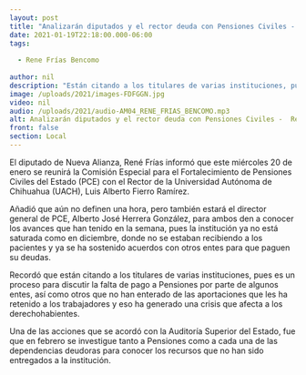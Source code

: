 ```yaml
---
layout: post
title: "Analizarán diputados y el rector deuda con Pensiones Civiles -  Rene Frías "
date: 2021-01-19T22:18:00.000-06:00
tags:
  
  - Rene Frías Bencomo
  
author: nil
description: "Están citando a los titulares de varias instituciones, pues es un proceso para discutir la falta de pago a Pensiones por parte de algunos entes"
image: /uploads/2021/images-FDFGGN.jpg
video: nil
audio: /uploads/2021/audio-AM04_RENE_FRIAS_BENCOMO.mp3
alt: Analizarán diputados y el rector deuda con Pensiones Civiles -  Rene Frías 
front: false
section: Local
---
```


El diputado de Nueva Alianza, René Frías informó  que este miércoles 20 de enero se reunirá la Comisión Especial para el Fortalecimiento de Pensiones Civiles del Estado (PCE) con el Rector de la Universidad Autónoma de Chihuahua (UACH), Luis Alberto Fierro Ramírez.

Añadió que aún no definen una hora, pero también estará el director general de PCE, Alberto José Herrera González, para ambos den a conocer los avances que han tenido en la semana, pues la institución ya no está saturada como en diciembre, donde no se estaban recibiendo a los pacientes y ya se ha sostenido acuerdos con otros entes para que paguen su deudas.

Recordó que están citando a los titulares de varias instituciones, pues es un proceso para discutir la falta de pago a Pensiones por parte de algunos entes, así como otros que no han enterado de las aportaciones que les ha retenido a los trabajadores y eso ha generado una crisis que afecta a los derechohabientes.

Una de las acciones que se acordó con la Auditoría Superior del Estado, fue que en febrero se investigue tanto a Pensiones como a cada una de las dependencias deudoras para conocer los recursos que no han sido entregados a la institución.